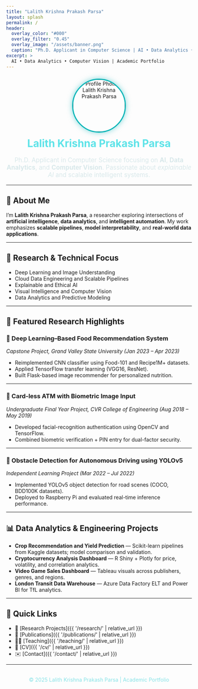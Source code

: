 ```yaml
---
title: "Lalith Krishna Prakash Parsa"
layout: splash
permalink: /
header:
  overlay_color: "#000"
  overlay_filter: "0.45"
  overlay_image: "/assets/banner.png"
  caption: "Ph.D. Applicant in Computer Science | AI • Data Analytics • Machine Learning"
excerpt: >
  AI • Data Analytics • Computer Vision | Academic Portfolio
---
```


<!-- ===== Profile (HTML, no kramdown attrs) ===== -->
<div style="text-align:center; margin-top:1.5rem;">
  <a href="{{ '/assets/profile.jpg' | relative_url }}" target="_blank" rel="noopener">
    <img
      src="{{ '/assets/profile.jpg' | relative_url }}"
      alt="Profile Photo: Lalith Krishna Prakash Parsa"
      style="
        width:140px; height:140px; border-radius:50%;
        object-fit:cover; border:3px solid #00b4b6;
        box-shadow:0 0 15px rgba(0,180,186,0.5);
        display:inline-block;
      "
    >
  </a>
  <h1 style="margin-top:12px; color:#5de3e8;">Lalith Krishna Prakash Parsa</h1>
  <p style="font-size:1.05rem; color:#d8e8ea;">
    Ph.D. Applicant in Computer Science focusing on <strong>AI</strong>, <strong>Data Analytics</strong>, and <strong>Computer Vision</strong>.
    Passionate about <em>explainable AI</em> and scalable intelligent systems.
  </p>
</div>

---

## 🎯 About Me
I’m **Lalith Krishna Prakash Parsa**, a researcher exploring intersections of **artificial intelligence**, **data analytics**, and **intelligent automation**.
My work emphasizes **scalable pipelines**, **model interpretability**, and **real-world data applications**.

---

## 🧠 Research & Technical Focus
- Deep Learning and Image Understanding
- Cloud Data Engineering and Scalable Pipelines
- Explainable and Ethical AI
- Visual Intelligence and Computer Vision
- Data Analytics and Predictive Modeling

---

## 📘 Featured Research Highlights

### 🔹 Deep Learning–Based Food Recommendation System
*Capstone Project, Grand Valley State University (Jan 2023 – Apr 2023)*
- Reimplemented CNN classifier using Food-101 and Recipe1M+ datasets.
- Applied TensorFlow transfer learning (VGG16, ResNet).
- Built Flask-based image recommender for personalized nutrition.

---

### 🔹 Card-less ATM with Biometric Image Input
*Undergraduate Final Year Project, CVR College of Engineering (Aug 2018 – May 2019)*
- Developed facial-recognition authentication using OpenCV and TensorFlow.
- Combined biometric verification + PIN entry for dual-factor security.

---

### 🔹 Obstacle Detection for Autonomous Driving using YOLOv5
*Independent Learning Project (Mar 2022 – Jul 2022)*
- Implemented YOLOv5 object detection for road scenes (COCO, BDD100K datasets).
- Deployed to Raspberry Pi and evaluated real-time inference performance.

---

## 📊 Data Analytics & Engineering Projects
- **Crop Recommendation and Yield Prediction** — Scikit-learn pipelines from Kaggle datasets; model comparison and validation.
- **Cryptocurrency Analysis Dashboard** — R Shiny + Plotly for price, volatility, and correlation analytics.
- **Video Game Sales Dashboard** — Tableau visuals across publishers, genres, and regions.
- **London Transit Data Warehouse** — Azure Data Factory ELT and Power BI for TfL analytics.

---

## 🔗 Quick Links
- 🔬 [Research Projects]({{ '/research/' | relative_url }})
- 📘 [Publications]({{ '/publications/' | relative_url }})
- 🧑‍🏫 [Teaching]({{ '/teaching/' | relative_url }})
- 📄 [CV]({{ '/cv/' | relative_url }})
- ✉️ [Contact]({{ '/contact/' | relative_url }})

---

<div style="text-align:center; margin-top:2rem; color:#88e3e7;">
© 2025 Lalith Krishna Prakash Parsa | Academic Portfolio
</div>
